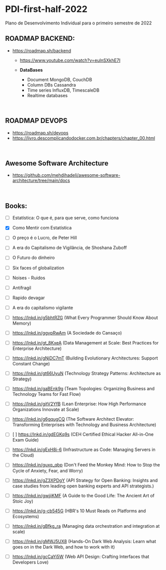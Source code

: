 # PDI-first-half-2022
Plano de Desenvolvimento Individual para o primeiro semestre de 2022


## ROADMAP BACKEND:
- https://roadmap.sh/backend
  -   https://www.youtube.com/watch?v=eulnSXkhE7I   
  
  -   **DataBases**
      -   Document MongoDB, CouchDB
      -   Column DBs Cassandra
      -   Time series InfluxDB, TimescaleDB
      -   Realtime databases

<br>

## ROADMAP DEVOPS
- https://roadmap.sh/devops
- https://livro.descomplicandodocker.com.br/chapters/chapter_00.html

<br>

## Awesome Software Architecture
- https://github.com/mehdihadeli/awesome-software-architecture/tree/main/docs

<br>

## Books:
- [ ] Estatística: O que é, para que serve, como funciona
- [X] Como Mentir com Estatística
- [ ] O preço é o Lucro, de Peter Hill
- [ ] A era do Capitalismo de Vigilância, de Shoshana Zuboff
- [ ] O Futuro do dinheiro
- [ ] Six faces of globalization
- [ ] Noises - Ruidos
- [ ] Antifragil
- [ ] Rapido devagar
- [ ] A era do capitalismo vigilante
- [ ] https://lnkd.in/g5bhtRZG (What Every Programmer Should Know About Memory)
- [ ] https://lnkd.in/ggvpRwAm (A Sociedade do Cansaço)
- [ ] https://lnkd.in/gt_8KxeA (Data Management at Scale: Best Practices for Enterprise Architecture)
- [ ] https://lnkd.in/gNjDC7mT (Building Evolutionary Architectures: Support Constant Change)
- [ ] https://lnkd.in/gt66UyuN (Technology Strategy Patterns: Architecture as Strategy)
- [ ] https://lnkd.in/gaBEnk9g (Team Topologies: Organizing Business and Technology Teams for Fast Flow)
- [ ] https://lnkd.in/gitV2YfB (Lean Enterprise: How High Performance Organizations Innovate at Scale)
- [ ] https://lnkd.in/g6gqugCQ (The Software Architect Elevator: Transforming Enterprises with Technology and Business Architecture)
- [ ] [ ] https://lnkd.in/gdEGKq9s (CEH Certified Ethical Hacker All-in-One Exam Guide)
- [ ] https://lnkd.in/gExH8i-6 (Infrastructure as Code: Managing Servers in the Cloud)
- [ ] https://lnkd.in/guxq_qbp (Don't Feed the Monkey Mind: How to Stop the Cycle of Anxiety, Fear, and Worry)
- [ ] https://lnkd.in/gZ3XPDgY (API Strategy for Open Banking: Insights and case studies from leading open banking experts and API strategists.)
- [ ] https://lnkd.in/gwjjiKMF (A Guide to the Good Life: The Ancient Art of Stoic Joy)
- [ ] https://lnkd.in/g-cb545G (HBR's 10 Must Reads on Platforms and Ecosystems)
- [ ] https://lnkd.in/gBfkg_ra (Managing data orchestration and integration at scale)
- [ ] https://lnkd.in/gMWJ5UX8 (Hands-On Dark Web Analysis: Learn what goes on in the Dark Web, and how to work with it)
- [ ] https://lnkd.in/gcCaYi5W (Web API Design: Crafting Interfaces that Developers Love)

